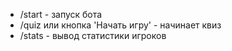 <ul>
  <li>
    /start - запуск бота
  </li>

   <li>
    /quiz или кнопка 'Начать игру' - начинает квиз
  </li>

   <li>
    /stats - вывод статистики игроков
  </li>
</ul>
